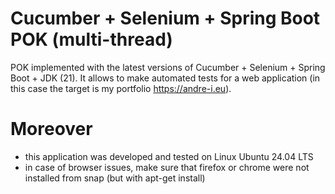 # Cucumber + Selenium + Spring Boot POK (multi-thread)

POK implemented with the latest versions of Cucumber + Selenium + Spring Boot + JDK (21). It allows to make automated
tests for a web application (in this case the target is my portfolio https://andre-i.eu).

# Moreover

- this application was developed and tested on Linux Ubuntu 24.04 LTS
- in case of browser issues, make sure that firefox or chrome were not installed from snap (but with apt-get install)